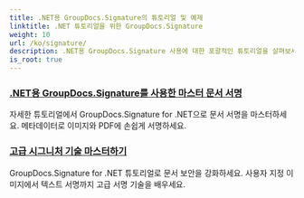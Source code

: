 ```yaml
---
title: .NET용 GroupDocs.Signature의 튜토리얼 및 예제
linktitle: .NET 튜토리얼을 위한 GroupDocs.Signature
weight: 10
url: /ko/signature/
description: .NET용 GroupDocs.Signature 사용에 대한 포괄적인 튜토리얼을 살펴보세요. 명확하고 단계별 가이드로 디지털 서명을 구현하고, 워크플로를 사용자 지정하고, 문서 보안을 강화하는 방법을 알아보세요.
is_root: true
---
```

### [.NET용 GroupDocs.Signature를 사용한 마스터 문서 서명](./master-document-signing/)
자세한 튜토리얼에서 GroupDocs.Signature for .NET으로 문서 서명을 마스터하세요. 메타데이터로 이미지와 PDF에 손쉽게 서명하세요.
### [고급 시그니처 기술 마스터하기](./master-advanced-sign-techniques/)
GroupDocs.Signature for .NET 튜토리얼로 문서 보안을 강화하세요. 사용자 지정 이미지에서 텍스트 서명까지 고급 서명 기술을 배우세요.